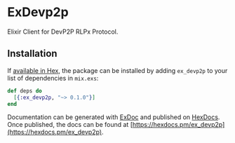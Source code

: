 # ExDevp2p

Elixir Client for DevP2P RLPx Protocol.

## Installation

If [available in Hex](https://hex.pm/docs/publish), the package can be installed
by adding `ex_devp2p` to your list of dependencies in `mix.exs`:

```elixir
def deps do
  [{:ex_devp2p, "~> 0.1.0"}]
end
```

Documentation can be generated with [ExDoc](https://github.com/elixir-lang/ex_doc)
and published on [HexDocs](https://hexdocs.pm). Once published, the docs can
be found at [https://hexdocs.pm/ex_devp2p](https://hexdocs.pm/ex_devp2p).


